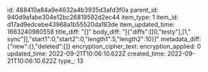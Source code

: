 id: 488410a84a9e4632a4b3935d3afd3f0a
parent_id: 940d9afabe304e12bc26819592d2ec44
item_type: 1
item_id: d17ad9edcebe43968a1b55520da183de
item_updated_time: 1663240980558
title_diff: "[]"
body_diff: "[{\"diffs\":[[0,\"testy\"],[1,\" sync\"]],\"start1\":0,\"start2\":0,\"length1\":5,\"length2\":10}]"
metadata_diff: {"new":{},"deleted":[]}
encryption_cipher_text: 
encryption_applied: 0
updated_time: 2022-09-21T10:06:10.622Z
created_time: 2022-09-21T10:06:10.622Z
type_: 13